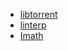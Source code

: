 - [libtorrent](https://github.com/arvidn/libtorrent/tree/RC_2_0/bindings/python)
- [linterp](https://github.com/rncarpio/linterp/blob/master/src/linterp_python.cpp)
- [Imath](https://github.com/AcademySoftwareFoundation/Imath)
